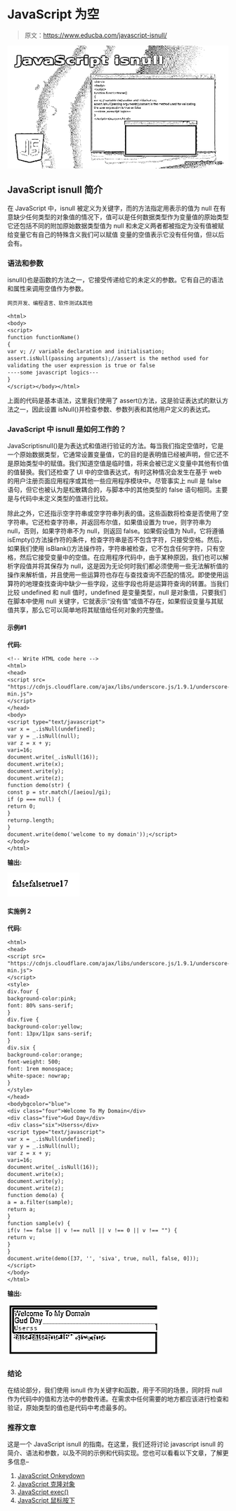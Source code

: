 # JavaScript 为空

> 原文：<https://www.educba.com/javascript-isnull/>

![JavaScript isnull](img/4bcb64d488ea52519a9ca0be79fd3964.png)



## JavaScript isnull 简介

在 JavaScript 中，isnull 被定义为关键字，而的方法指定用表示的值为 null 在有意缺少任何类型的对象值的情况下，值可以是任何数据类型作为变量值的原始类型它还包括不同的附加原始数据类型值为 null 和未定义两者都被指定为没有值被赋给变量它有自己的特殊含义我们可以赋值 变量的空值表示它没有任何值，但以后会有。

### 语法和参数

isnull()也是函数的方法之一，它接受传递给它的未定义的参数。它有自己的语法和属性来调用空值作为参数。

<small>网页开发、编程语言、软件测试&其他</small>

```
<html>
<body>
<script>
function functionName()
{
var v; // variable declaration and initialisation;
assert.isNull(passing arguments);//assert is the method used for validating the user expression is true or false
----some javascript logics---
}
</script></body></html>
```

上面的代码是基本语法，这里我们使用了 assert()方法，这是验证表达式的默认方法之一，因此设置 isNull()并检查参数、参数列表和其他用户定义的表达式。

### JavaScript 中 isnull 是如何工作的？

JavaScriptisnull()是为表达式和值进行验证的方法。每当我们指定空值时，它是一个原始数据类型，它通常设置变量值，它的目的是表明值已经被声明，但它还不是原始类型中的赋值。我们知道空值是临时值，将来会被已定义变量中其他有价值的值替换。我们还检查了 UI 中的空值表达式，有时这种情况会发生在基于 web 的用户注册页面应用程序或其他一些应用程序模块中。尽管事实上 null 是 false 语句，但它也被认为是松散耦合的，与脚本中的其他类型的 false 语句相同。主要是与代码中未定义类型的值进行比较。

除此之外，它还指示空字符串或空字符串列表的值。这些函数将检查是否使用了空字符串。它还检查字符串，并返回布尔值，如果值设置为 true，则字符串为 null，否则，如果字符串不为 null，则返回 false。如果假设值为 Null，它将遵循 isEmpty()方法操作符的条件，检查字符串是否不包含字符，只接受空格。然后，如果我们使用 isBlank()方法操作符，字符串被检查，它不包含任何字符，只有空格，然后它接受变量中的空值。在应用程序代码中，由于某种原因，我们也可以解析字段值并将其保存为 null，这是因为无论何时我们都必须使用一些无法解析值的操作来解析值，并且使用一些运算符也存在与查找查询不匹配的情况。即使使用运算符的地理查找查询中缺少一些字段，这些字段也将是运算符查询的转置。当我们比较 undefined 和 null 值时，undefined 是变量类型，null 是对象值，只要我们在脚本中使用 null 关键字，它就表示“没有值”或值不存在，如果假设变量与其赋值共享，那么它可以简单地将其赋值给任何对象的完整值。

#### 示例#1

**代码:**

```
<!-- Write HTML code here -->
<html>
<head>
<script src=
"https://cdnjs.cloudflare.com/ajax/libs/underscore.js/1.9.1/underscore-min.js">
</script>
</head>
<body>
<script type="text/javascript">
var x = _.isNull(undefined);
var y = _.isNull(null);
var z = x + y;
vari=16;
document.write(_.isNull(16));
document.write(x);
document.write(y);
document.write(z);
function demo(str) {
const p = str.match(/[aeiou]/gi);
if (p === null) {
return 0;
}
returnp.length;
}
document.write(demo('welcome to my domain'));</script>
</body>
</html>
```

**输出:**

![JavaScript isnull-1.1](img/be1221471322afe14d81b6845726cebe.png)



#### 实施例 2

**代码:**

```
<html>
<head>
<script src=
"https://cdnjs.cloudflare.com/ajax/libs/underscore.js/1.9.1/underscore-min.js">
</script>
<style>
div.four {
background-color:pink;
font: 80% sans-serif;
}
div.five {
background-color:yellow;
font: 13px/11px sans-serif;
}
div.six {
background-color:orange;
font-weight: 500;
font: 1rem monospace;
white-space: nowrap;
}
</style>
</head>
<bodybgcolor="blue">
<div class="four">Welcome To My Domain</div>
<div class="five">Gud Day</div>
<div class="six">Userss</div>
<script type="text/javascript">
var x = _.isNull(undefined);
var y = _.isNull(null);
var z = x + y;
vari=16;
document.write(_.isNull(16));
document.write(x);
document.write(y);
document.write(z);
function demo(a) {
a = a.filter(sample);
return a;
}
function sample(v) {
if(v !== false || v !== null || v !== 0 || v !== "") {
return v;
}
}
document.write(demo([37, '', 'siva', true, null, false, 0]));
</script>
</body>
</html>
```

**输出:**

![JavaScript isnull-1.2](img/5eaf3213012a0c92c26bcd8723397b67.png)



### 结论

在结论部分，我们使用 isnull 作为关键字和函数，用于不同的场景，同时将 null 作为代码中的值和方法中的参数传递。在需求中任何需要的地方都应该进行检查和验证，原始类型的值也是代码中考虑最多的。

### 推荐文章

这是一个 JavaScript isnull 的指南。在这里，我们还将讨论 javascript isnull 的简介、语法和参数，以及不同的示例和代码实现。您也可以看看以下文章，了解更多信息–

1.  [JavaScript Onkeydown](https://www.educba.com/javascript-onkeydown/)
2.  [JavaScript 克隆对象](https://www.educba.com/javascript-clone-object/)
3.  [JavaScript exec()](https://www.educba.com/javascript-exec/)
4.  [JavaScript 鼠标按下](https://www.educba.com/javascript-mousedown/)






